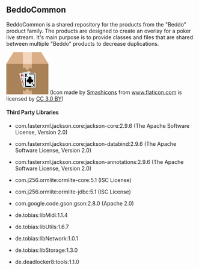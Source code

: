 ## BeddoCommon

BeddoCommon is a shared repository for the products from the "Beddo" product family. The products are designed to create an overlay for a poker live stream.
It's main purpose is to provide classes and files that are shared between multiple "Beddo" products to decrease duplications.

![](/build/resources/icon_112x112.png) (Icon made by <a href="https://www.flaticon.com/authors/smashicons" title="Smashicons">Smashicons</a> from <a href="https://www.flaticon.com/" title="Flaticon">www.flaticon.com</a> is licensed by <a href="http://creativecommons.org/licenses/by/3.0/" title="Creative Commons BY 3.0" target="_blank">CC 3.0 BY</a>)

#### Third Party Libraries

* com.fasterxml.jackson.core:jackson-core:2.9.6 (The Apache Software License, Version 2.0)
* com.fasterxml.jackson.core:jackson-databind:2.9.6 (The Apache Software License, Version 2.0)
* com.fasterxml.jackson.core:jackson-annotations:2.9.6 (The Apache Software License, Version 2.0)
* com.j256.ormlite:ormlite-core:5.1 (ISC License)
* com.j256.ormlite:ormlite-jdbc:5.1 (ISC License)
* com.google.code.gson:gson:2.8.0 (Apache 2.0)


* de.tobias:libMidi:1.1.4
* de.tobias:libUtils:1.6.7
* de.tobias:libNetwork:1.0.1
* de.tobias:libStorage:1.3.0
* de.deadlocker8:tools:1.1.0